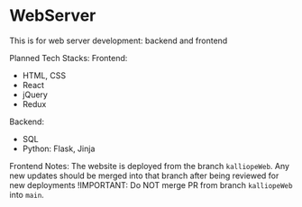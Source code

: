 # WebServer

This is for web server development: backend and frontend

Planned Tech Stacks:
Frontend: 
- HTML, CSS
- React
- jQuery
- Redux

Backend: 
- SQL
- Python: Flask, Jinja

Frontend Notes:
The website is deployed from the branch `kalliopeWeb`. Any new updates should be merged into that branch after being reviewed for new deployments
!IMPORTANT: Do NOT merge PR from branch `kalliopeWeb` into `main`.
